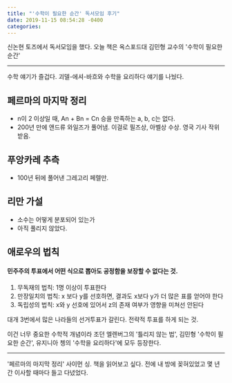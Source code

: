 ```yaml
---
title: "'수학이 필요한 순간' 독서모임 후기"
date: 2019-11-15 08:54:28 -0400
categories: 
---
```


신논현 토즈에서 독서모임을 했다. 오늘 책은 옥스포드대 김민형 교수의 '수학이 필요한 순간'

---
수학 얘기가 즐겁다. 괴델-에셔-바흐와 수학을 요리하다 얘기를 나눴다. 

## 페르마의 마지막 정리
- n이 2 이상일 때, An + Bn = Cn 승을 만족하는 a, b, c는 없다. 
- 200년 만에 앤드류 와일즈가 풀어냄. 이걸로 필즈상, 아벨상 수상. 영국 기사 작위 받음. 
## 푸앙카레 추측
- 100년 뒤에 풀어낸 그레고리 페렐만. 
## 리만 가설
- 소수는 어떻게 분포되어 있는가
- 아직 풀리지 않았다.




## 애로우의 법칙 
#### 민주주의 투표에서 어떤 식으로 뽑아도 공정함을 보장할 수 없다는 것. 

1. 무독재의 법칙: 1명 이상이 투표한다
2. 만장일치의 법칙: x 보다 y를 선호하면, 결과도 x보다 y가 더 많은 표를 얻어야 한다
3. 독립성의 법칙: x와 y 선호에 있어서 z의 존재 여부가 영향을 미쳐선 안된다 

대개 3번에서 많은 나라들의 선거투표가 갈린다. 전략적 투표를 하게 되는 것. 

이건 너무 중요한 수학적 개념이라 조던 엘렌버그의 '틀리지 않는 법', 김민형 '수학이 필요한 순간', 유지니아 쳉의 '수학을 요리하다'에 모두 등장한다.


<hr>
'페르마의 마지막 정리' 사이먼 싱. 
책을 읽어보고 싶다. 전에 내 방에 꽂혀있었고 몇 년 간 이사할 때마다 들고 다녔었다.
